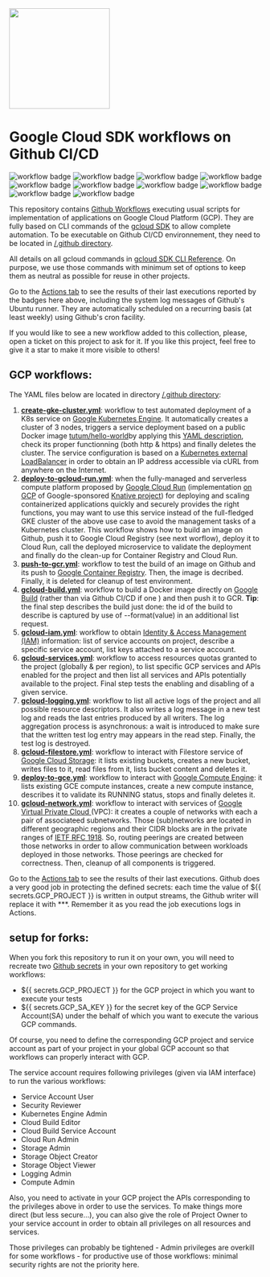 <img src="https://github.com/didier-durand/gcp-workflows-on-github/blob/master/img/g_cloud.png" height="200">

# Google Cloud SDK workflows on Github CI/CD

![workflow badge](https://github.com/didier-durand/gcp-workflows-on-github/workflows/Create%20GKE%20cluster/badge.svg)
![workflow badge](https://github.com/didier-durand/gcp-workflows-on-github/workflows/Deploy%20image%20on%20Cloud%20Run/badge.svg)
![workflow badge](https://github.com/didier-durand/gcp-workflows-on-github/workflows/Push%20image%20to%20Cloud%20Registry/badge.svg)
![workflow badge](https://github.com/didier-durand/gcp-workflows-on-github/workflows/Cloud%20Build%20for%20Docker%20image/badge.svg)
![workflow badge](https://github.com/didier-durand/gcp-workflows-on-github/workflows/List%20IAM%20roles/badge.svg)
![workflow badge](https://github.com/didier-durand/gcp-workflows-on-github/workflows/List%20project%20services/badge.svg)
![workflow badge](https://github.com/didier-durand/gcp-workflows-on-github/workflows/Use%20GCP%20logging/badge.svg)
![workflow badge](https://github.com/didier-durand/gcp-workflows-on-github/workflows/Use%20GCP%20filestore/badge.svg)
![workflow badge](https://github.com/didier-durand/gcp-workflows-on-github/workflows/Deploy%20to%20GCE/badge.svg)
![workflow badge](https://github.com/didier-durand/gcp-workflows-on-github/workflows/Create%20VPC%20peering/badge.svg)

This repository contains [Github Workflows](https://github.com/features/actions) executing usual scripts for implementation of applications 
on Google Cloud Platform (GCP). They are fully based on CLI commands of the [gcloud SDK](https://cloud.google.com/sdk/install) to allow 
complete automation. To be executable on Github CI/CD environnement, they need to be located in [/.github directory](https://github.com/didier-durand/gcp-workflows-on-github/tree/master/.github/workflows).

All details on all gcloud commands in [gcloud SDK CLI Reference](https://cloud.google.com/sdk/gcloud/reference). On purpose, we use those commands 
with minimum set of options to keep them as neutral as possible for reuse in other projects.

Go to the [Actions tab](https://github.com/didier-durand/gcp-workflows-on-github/actions) to see the results of their last executions reported by the badges 
here above, including the system log messages of Github's Ubuntu runner. They are automatically scheduled on a recurring basis (at least weekly) 
using Github's cron facility.

If you would like to see a new workflow added to this collection, please, open a ticket on this project to ask for it. If you like this project, 
feel free to give it a star to make it more visible to others!

## GCP workflows:

The YAML files below are located in directory [/.github directory](https://github.com/didier-durand/gcp-workflows-on-github/tree/master/.github/workflows):


1. **[create-gke-cluster.yml](https://github.com/didier-durand/gcp-workflows-on-github/blob/master/.github/workflows/create-gke-cluster.yml)**: workflow to test automated deployment of a K8s service on [Google Kubernetes Engine](https://cloud.google.com/kubernetes-engine/docs/concepts/kubernetes-engine-overview). It automatically creates a cluster of 3 nodes, triggers a service deployment based on a public Docker image [tutum/hello-world](https://hub.docker.com/r/tutum/hello-world/)by applying this [YAML description](https://github.com/didier-durand/gcp-workflows-on-github/blob/master/kubernetes/tutum-hello-world.yaml), check its proper functionning (both http & https) and finally deletes the cluster. The service configuration is based on a [Kubernetes external LoadBalancer](https://kubernetes.io/docs/tasks/access-application-cluster/create-external-load-balancer/) in order to obtain an IP address accessible via cURL from anywhere on the Internet.
2. **[deploy-to-gcloud-run.yml](https://github.com/didier-durand/gcp-workflows-on-github/blob/master/.github/workflows/deploy-to-gcloud-run.yml)**: when the fully-managed and serverless compute platform proposed by [Google Cloud Run](https://cloud.google.com/run) (implementation [on GCP](https://cloud.google.com/knative) of Google-sponsored [Knative project](https://knative.dev/)) for deploying and scaling containerized applications quickly and securely provides the right functions, you may want to use this service instead of the full-fledged GKE cluster of the above use case to avoid the management tasks of a Kubernetes cluster. This workflow shows how to build an image on Github, push it to Google Cloud Registry (see next worflow), deploy it to Cloud Run, call the deployed microservice to validate the deployment and finally do the clean-up for Container Registry and Cloud Run.
3. **[push-to-gcr.yml](https://github.com/didier-durand/gcp-workflows-on-github/blob/master/.github/workflows/push-to-gcr.yml)**: workflow to test the build of an image on Github and its push to [Google Container Registry](https://cloud.google.com/container-registry/docs/overview). Then, the image is decribed. Finally, it is deleted for cleanup of test environment.
4. **[gcloud-build.yml](https://github.com/didier-durand/gcp-workflows-on-github/blob/master/.github/workflows/gcloud-build.yml)**: workflow to build a Docker image directly on [Google Build](https://cloud.google.com/cloud-build) (rather than via Github CI/CD if one ) and then push it to GCR. **Tip**: the final step describes the build just done: the id of the build to describe is captured by use of --format(value) in an additional list request.
5. **[gcloud-iam.yml](https://github.com/didier-durand/gcp-workflows-on-github/blob/master/.github/workflows/gcloud-iam.yml)**: workflow to obtain [Identity & Access Management (IAM)](https://cloud.google.com/iam) information: list of service accounts on project, describe a specific service account, list keys attached to a service account.
6. **[gcloud-services.yml](https://github.com/didier-durand/gcp-workflows-on-github/blob/master/.github/workflows/gcloud-services.yml)**: workflow to access resources quotas granted to the project (globally & per region), to list specific GCP services and APIs enabled for the project and then list all services and APIs potentially available to the project. Final step tests the enabling and disabling of a given service.
7. **[gcloud-logging.yml](https://github.com/didier-durand/gcp-workflows-on-github/blob/master/.github/workflows/gcloud-logging.yml)**: workflow to list all active logs of the project and all possible resource descriptors. It also writes a log message in a new test log and reads the last entries produced by all writers. The log aggregation process is asynchronous: a wait is introduced to make sure that the written test log entry may appears in the read step. Finally, the test log is destroyed.
8. **[gcloud-filestore.yml](https://github.com/didier-durand/gcp-workflows-on-github/blob/master/.github/workflows/gcloud-filestore.yml)**: workflow to interact with Filestore service of [Google Cloud Storage](https://cloud.google.com/storage): it lists existing buckets, creates a new bucket, writes files to it, read files from it, lists bucket content and deletes it.
9. **[deploy-to-gce.yml](https://github.com/didier-durand/gcp-workflows-on-github/blob/master/.github/workflows/deploy-to-gce.yml)**: workflow to interact with [Google Compute Engine](https://cloud.google.com/compute): it lists existing GCE compute instances, create a new compute instance, describes it to validate its RUNNING status, stops and finally deletes it.
10. **[gcloud-network.yml](https://github.com/didier-durand/gcp-workflows-on-github/blob/master/.github/workflows/gcloud-network.yml)**: workflow to interact with services of [Google Virtual Private Cloud ](https://cloud.google.com/vpc) (VPC): it creates a couple of networks with each a pair of associateed subnetworks. Those (sub)networks are located in different geographic regions and their CIDR blocks are in the private ranges of [IETF RFC 1918](https://tools.ietf.org/html/rfc1918). So, routing peerings are created between those networks in order to allow communication between workloads deployed in those networks. Those peerings are checked for correctness. Then, cleanup of all components is triggered.

Go to the [Actions tab](https://github.com/didier-durand/gcp-workflows-on-github/actions) to see the results of their last executions. Github does a very good job in protecting the defined secrets: each time the value of ${{ secrets.GCP_PROJECT }} is written in output streams, the Github writer will replace it with ***. Remember it as you read the job executions logs in Actions.

## setup for forks:

When you fork this repository to run it on your own, you will need to recreate two [Github secrets](https://docs.github.com/en/actions/configuring-and-managing-workflows/using-variables-and-secrets-in-a-workflow) in your own repository to get working workflows: 

- ${{ secrets.GCP_PROJECT }} for the GCP project in which you want to execute your tests  
- ${{ secrets.GCP_SA_KEY }} for the secret key of the GCP Service Account(SA) under the behalf of which you want to execute the various GCP commands.

Of course, you need to define the corresponding GCP project and service account as part of your project in your global GCP account so that workflows can properly interact with GCP.

The service account requires following privileges (given via IAM interface) to run the various workflows:

- Service Account User
- Security Reviewer
- Kubernetes Engine Admin
- Cloud Build Editor
- Cloud Build Service Account
- Cloud Run Admin
- Storage Admin
- Storage Object Creator
- Storage Object Viewer
- Logging Admin
- Compute Admin

Also, you need to activate in your GCP project the APIs corresponding to the privileges above in order to use the services. To make things more direct (but less secure...), you can also give the role of Project Owner to your service account in order to obtain all privileges on all resources and services.

Those privileges can probably be tightened - Admin privileges are overkill for some workflows - for productive use of those workflows: minimal security rights are not the priority here.